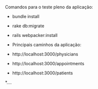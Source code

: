 Comandos para o teste pleno da aplicação:

- bundle install
- rake db:migrate
- rails webpacker:install


- Principais caminhos da aplicação: 
- http://localhost:3000/physicians
- http://localhost:3000/appointments
- http://localhost:3000/patients

*....
